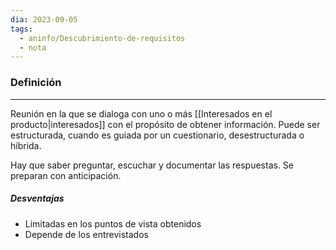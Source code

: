 ```yaml
---
dia: 2023-09-05
tags:
  - aninfo/Descubrimiento-de-requisitos
  - nota
---
```

### Definición
---
Reunión en la que se dialoga con uno o más [[Interesados en el producto|interesados]] con el propósito de obtener información. Puede ser estructurada, cuando es guiada por un cuestionario, desestructurada o híbrida. 

Hay que saber preguntar, escuchar y documentar las respuestas. Se preparan con anticipación.

##### Desventajas
* Limitadas en los puntos de vista obtenidos
* Depende de los entrevistados